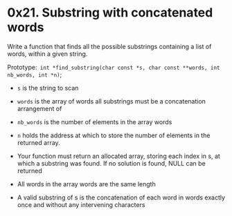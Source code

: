 # 0x21. Substring with concatenated words
Write a function that finds all the possible substrings containing a list of words, within a given string.

Prototype:` int *find_substring(char const *s, char const **words, int nb_words, int *n)`;
- `s` is the string to scan
- `words` is the array of words all substrings must be a concatenation arrangement of
- `nb_words` is the number of elements in the array words
- `n` holds the address at which to store the number of elements in the returned array.


- Your function must return an allocated array, storing each index in s, at which a substring was found. If no solution is found, NULL can be returned
- All words in the array words are the same length
- A valid substring of s is the concatenation of each word in words exactly once and without any intervening characters
